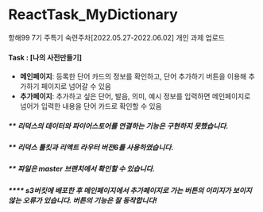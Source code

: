 # ReactTask_MyDictionary

항해99 7기 주특기 숙련주차[2022.05.27-2022.06.02] 개인 과제 업로드
<br>

#### Task : [나의 사전만들기]
* **메인페이지**: 등록한 단어 카드의 정보를 확인하고, 단어 추가하기 버튼을 이용해 추가하기 페이지로 넘어갈 수 있음 
* **추가페이지**: 추가하고 싶은 단어, 발음, 의미, 예시 정보를 입력하면 메인페이지로 넘어가 입력한 내용을 단어 카드로 확인할 수 있음

##### ** 리덕스의 데이터와 파이어스토어를 연결하는 기능은 구현하지 못했습니다.
##### ** 리덕스 툴킷과 리액트 라우터 버전6를 사용하였습니다. 
##### ** 파일은 master 브랜치에서 확인할 수 있습니다.

##### **** s3버킷에 배포한 후 메인페이지에서 추가페이지로 가는 버튼의 이미지가 보이지 않는 오류가 있습니다. 버튼의 기능은 잘 동작합니다!
